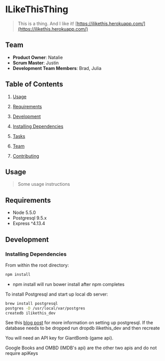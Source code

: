 # ILikeThisThing
> This is a thing. And I like it! [https://ilikethis.herokuapp.com/](https://ilikethis.herokuapp.com/)

## Team
- **Product Owner**: Natalie
- **Scrum Master**: Justin
- **Development Team Members**: Brad, Julia

## Table of Contents
1. [Usage](#Usage)
2. [Requirements](#requirements)
3. [Development](#development)
  1. [Installing Dependencies](#installing-dependencies)
  2. [Tasks](#tasks)

4. [Team](#team)
5. [Contributing](#contributing)

## Usage
> Some usage instructions

## Requirements
- Node 5.5.0
- Postgresql 9.5.x
- Express ^4.13.4

## Development
### Installing Dependencies
From within the root directory:

```sh
npm install
```

- npm install will run bower install after npm completes

To install Postgresql and start up local db server:

```sh
brew install postgresql
postgres -D /usr/local/var/postgres
createdb ilikethis_dev
```

See this [blog post](http://www.dancorman.com/knex-your-sql-best-friend/) for more information on setting up postgresql. If the database needs to be dropped run dropdb ilikethis_dev and then recreate

You will need an API key for GiantBomb (game api).

Google Books and OMBD (IMDB's api) are the other two apis and do not require apiKeys
